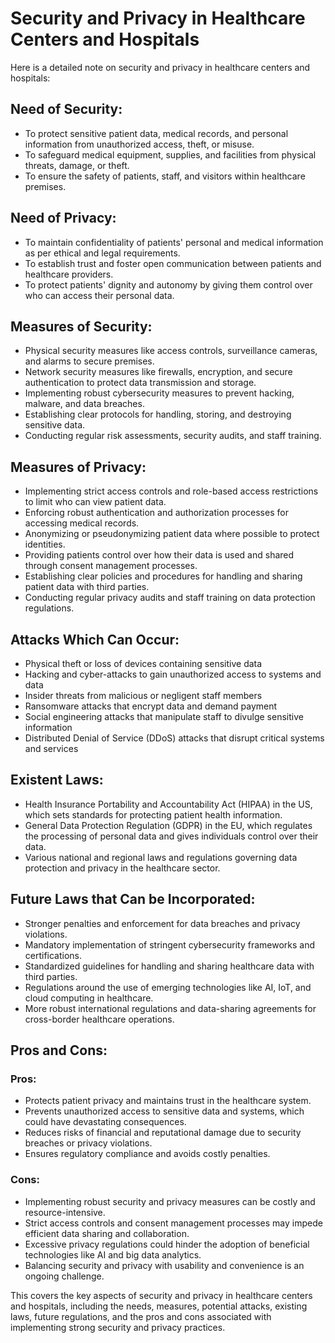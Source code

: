 # Security and Privacy in Healthcare Centers and Hospitals

Here is a detailed note on security and privacy in healthcare centers and hospitals:

## Need of Security:
- To protect sensitive patient data, medical records, and personal information from unauthorized access, theft, or misuse.
- To safeguard medical equipment, supplies, and facilities from physical threats, damage, or theft.
- To ensure the safety of patients, staff, and visitors within healthcare premises.

## Need of Privacy:
- To maintain confidentiality of patients' personal and medical information as per ethical and legal requirements.
- To establish trust and foster open communication between patients and healthcare providers.
- To protect patients' dignity and autonomy by giving them control over who can access their personal data.

## Measures of Security:
- Physical security measures like access controls, surveillance cameras, and alarms to secure premises.
- Network security measures like firewalls, encryption, and secure authentication to protect data transmission and storage.
- Implementing robust cybersecurity measures to prevent hacking, malware, and data breaches.
- Establishing clear protocols for handling, storing, and destroying sensitive data.
- Conducting regular risk assessments, security audits, and staff training.

## Measures of Privacy:
- Implementing strict access controls and role-based access restrictions to limit who can view patient data.
- Enforcing robust authentication and authorization processes for accessing medical records.
- Anonymizing or pseudonymizing patient data where possible to protect identities.
- Providing patients control over how their data is used and shared through consent management processes.
- Establishing clear policies and procedures for handling and sharing patient data with third parties.
- Conducting regular privacy audits and staff training on data protection regulations.

## Attacks Which Can Occur:
- Physical theft or loss of devices containing sensitive data
- Hacking and cyber-attacks to gain unauthorized access to systems and data
- Insider threats from malicious or negligent staff members
- Ransomware attacks that encrypt data and demand payment
- Social engineering attacks that manipulate staff to divulge sensitive information
- Distributed Denial of Service (DDoS) attacks that disrupt critical systems and services

## Existent Laws:
- Health Insurance Portability and Accountability Act (HIPAA) in the US, which sets standards for protecting patient health information.
- General Data Protection Regulation (GDPR) in the EU, which regulates the processing of personal data and gives individuals control over their data.
- Various national and regional laws and regulations governing data protection and privacy in the healthcare sector.

## Future Laws that Can be Incorporated:
- Stronger penalties and enforcement for data breaches and privacy violations.
- Mandatory implementation of stringent cybersecurity frameworks and certifications.
- Standardized guidelines for handling and sharing healthcare data with third parties.
- Regulations around the use of emerging technologies like AI, IoT, and cloud computing in healthcare.
- More robust international regulations and data-sharing agreements for cross-border healthcare operations.

## Pros and Cons:
### Pros:
- Protects patient privacy and maintains trust in the healthcare system.
- Prevents unauthorized access to sensitive data and systems, which could have devastating consequences.
- Reduces risks of financial and reputational damage due to security breaches or privacy violations.
- Ensures regulatory compliance and avoids costly penalties.

### Cons:
- Implementing robust security and privacy measures can be costly and resource-intensive.
- Strict access controls and consent management processes may impede efficient data sharing and collaboration.
- Excessive privacy regulations could hinder the adoption of beneficial technologies like AI and big data analytics.
- Balancing security and privacy with usability and convenience is an ongoing challenge.

This covers the key aspects of security and privacy in healthcare centers and hospitals, including the needs, measures, potential attacks, existing laws, future regulations, and the pros and cons associated with implementing strong security and privacy practices.